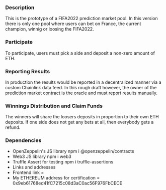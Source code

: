 ### Description
This is the prototype of a FIFA2022 prediction market pool. In this version there is only one pool where users can bet on France, the current champion, winnig or loosing the FIFA2022.

### Participate
To participate, users must pick a side and deposit a non-zero amount of ETH.

### Reporting Results
In production the results would be reported in a decentralized manner via a custom Chainlink data feed. In this rough draft however, the owner of the prediction market contract is the oracle and must report results manually.

### Winnings Distribution and Claim Funds
The winners will share the loosers deposits in proportion to their own ETH deposits. If one side does not get any bets at all, then everybody gets a refund.

### Dependencies
* OpenZeppelin's JS library npm i @openzeppelin/contracts
* Web3 JS library npm i web3
* Truffle Assert for testing npm i truffle-assertions
* Links and addresses
* Frontend link =
* My ETHEREUM address for certification = 0x9eb61768ed41fC7215c08d3aC0ac56F976FbCECE
